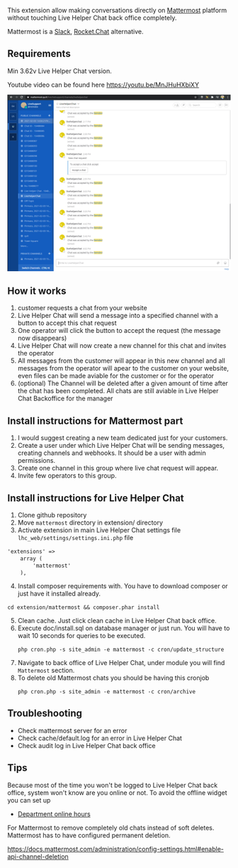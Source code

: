 This extension allow making conversations directly on [Mattermost](https://mattermost.com/) platform without touching Live Helper Chat back office completely.

Mattermost is a [Slack](https://slack.com/), [Rocket.Chat](https://rocket.chat/) alternative.

## Requirements

Min 3.62v Live Helper Chat version.

Youtube video can be found here https://youtu.be/MnJHuHXbiXY

![See image](https://raw.githubusercontent.com/LiveHelperChat/mattermost/main/doc/screenshot.png)

## How it works

1. customer requests a chat from your website
2. Live Helper Chat will send a message into a specified channel with a button to accept this chat request
3. One operator will click the button to accept the request (the message now disappears)
4. Live Helper Chat will now create a new channel for this chat and invites the operator
5. All messages from the customer will appear in this new channel and all messages from the operator will apear to the customer on your website, even files can be made aviable for the customer or for the operator
6. (optional) The Channel will be deleted after a given amount of time after the chat has been completed. All chats are still aviable in Live Helper Chat Backoffice for the manager

## Install instructions for Mattermost part

1. I would suggest creating a new team dedicated just for your customers.
2. Create a user under which Live Helper Chat will be sending messages, creating channels and webhooks. It should be a user with admin permissions.
3. Create one channel in this group where live chat request will appear.
4. Invite few operators to this group.

## Install instructions for Live Helper Chat

1. Clone github repository
2. Move `mattermost` directory in extension/ directory
3. Activate extension in main Live Helper Chat settings file `lhc_web/settings/settings.ini.php` file
``` 
'extensions' => 
    array (          
        'mattermost'
    ),
```
4. Install composer requirements with. You have to download composer or just have it installed already.
``` 
cd extension/mattermost && composer.phar install
``` 
5. Clean cache. Just click clean cache in Live Helper Chat back office.
6. Execute doc/install.sql on database manager or just run. You will have to wait 10 seconds for queries to be executed.
    ```
    php cron.php -s site_admin -e mattermost -c cron/update_structure
    ```
7. Navigate to back office of Live Helper Chat, under module you will find `Mattermost` section.
8. To delete old Mattermost chats you should be having this cronjob
    ```
    php cron.php -s site_admin -e mattermost -c cron/archive
    ```

## Troubleshooting

* Check mattermost server for an error
* Check cache/default.log for an error in Live Helper Chat
* Check audit log in Live Helper Chat back office

## Tips

Because most of the time you won't be logged to Live Helper Chat back office, system won't know are you online or not. To avoid the offline widget you can set up

* [Department online hours](https://doc.livehelperchat.com/docs/department/department/#automate-online-hours)

For Mattermost to remove completely old chats instead of soft deletes. Mattermost has to have configured permanent deletion. 

https://docs.mattermost.com/administration/config-settings.html#enable-api-channel-deletion